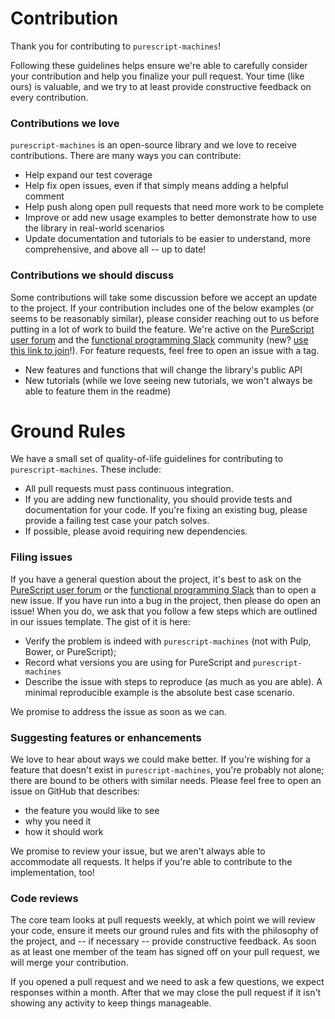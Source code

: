 # Contribution

Thank you for contributing to `purescript-machines`!

Following these guidelines helps ensure we're able to carefully consider your contribution and help you finalize your pull request. Your time (like ours) is valuable, and we try to at least provide constructive feedback on every contribution.

### Contributions we love
`purescript-machines` is an open-source library and we love to receive contributions. There are many ways you can contribute:

* Help expand our test coverage
* Help fix open issues, even if that simply means adding a helpful comment
* Help push along open pull requests that need more work to be complete
* Improve or add new usage examples to better demonstrate how to use the library in real-world scenarios
* Update documentation and tutorials to be easier to understand, more comprehensive, and above all -- up to date!

### Contributions we should discuss
Some contributions will take some discussion before we accept an update to the project. If your contribution includes one of the below examples (or seems to be reasonably similar), please consider reaching out to us before putting in a lot of work to build the feature. We're active on the [PureScript user forum](https://purescript-users.ml) and the [functional programming Slack](https://functionalprogramming.slack.com/) community (new? [use this link to join](https://fpchat-invite.herokuapp.com/)!). For feature requests, feel free to open an issue with a tag.

* New features and functions that will change the library's public API
* New tutorials (while we love seeing new tutorials, we won't always be able to feature them in the readme)

# Ground Rules

We have a small set of quality-of-life guidelines for contributing to `purescript-machines`. These include:

* All pull requests must pass continuous integration.
* If you are adding new functionality, you should provide tests and documentation for your code. If you're fixing an existing bug, please provide a failing test case your patch solves.
* If possible, please avoid requiring new dependencies.

### Filing issues
If you have a general question about the project, it's best to ask on the [PureScript user forum](https://purescript-users.ml) or the [functional programming Slack](https://functionalprogramming.slack.com/) than to open a new issue. If you have run into a bug in the project, then please do open an issue! When you do, we ask that you follow a few steps which are outlined in our issues template. The gist of it is here:

* Verify the problem is indeed with `purescript-machines` (not with Pulp, Bower, or PureScript);
* Record what versions you are using for PureScript and `purescript-machines`
* Describe the issue with steps to reproduce (as much as you are able). A minimal reproducible example is the absolute best case scenario.

We promise to address the issue as soon as we can.

### Suggesting features or enhancements
We love to hear about ways we could make  better. If you're wishing for a feature that doesn't exist in `purescript-machines`, you're probably not alone; there are bound to be others with similar needs. Please feel free to open an issue on GitHub that describes:

* the feature you would like to see
* why you need it
* how it should work

We promise to review your issue, but we aren't always able to accommodate all requests. It helps if you're able to contribute to the implementation, too!

### Code reviews
The core team looks at pull requests weekly, at which point we will review your code, ensure it meets our ground rules and fits with the philosophy of the project, and -- if necessary -- provide constructive feedback. As soon as at least one member of the team has signed off on your pull request, we will merge your contribution.

If you opened a pull request and we need to ask a few questions, we expect responses within a month. After that we may close the pull request if it isn't showing any activity to keep things manageable.
